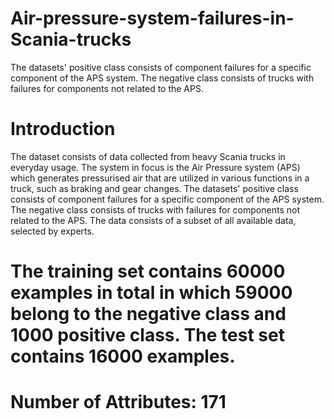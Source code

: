 # Air-pressure-system-failures-in-Scania-trucks
The datasets' positive class consists of component failures for a specific component of the APS system. The negative class consists of trucks with failures for components not related to the APS.
# Introduction
The dataset consists of data collected from heavy Scania trucks in everyday usage. The system in focus is the Air Pressure system (APS) which generates pressurised air that are utilized in various functions in a truck, such as braking and gear changes. The datasets' positive class consists of component failures for a specific component of the APS system. The negative class consists of trucks with failures for components not related to the APS. The data consists of a subset of all available data, selected by experts.
# The training set contains 60000 examples in total in which 59000 belong to the negative class and 1000 positive class. The test set contains 16000 examples.
# Number of Attributes: 171
